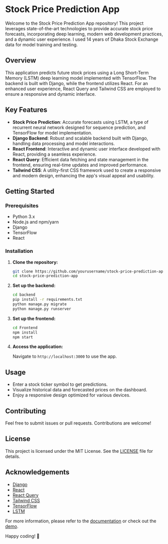 # Stock Price Prediction App

Welcome to the Stock Price Prediction App repository! This project leverages state-of-the-art technologies to provide accurate stock price forecasts, incorporating deep learning, modern web development practices, and a dynamic user experience. I used 14 years of Dhaka Stock Exchange data for model training and testing.

## Overview

This application predicts future stock prices using a Long Short-Term Memory (LSTM) deep learning model implemented with TensorFlow. The backend is built with Django, while the frontend utilizes React. For an enhanced user experience, React Query and Tailwind CSS are employed to ensure a responsive and dynamic interface.

## Key Features

- **Stock Price Prediction**: Accurate forecasts using LSTM, a type of recurrent neural network designed for sequence prediction, and TensorFlow for model implementation.
- **Django Backend**: Robust and scalable backend built with Django, handling data processing and model interactions.
- **React Frontend**: Interactive and dynamic user interface developed with React, providing a seamless experience.
- **React Query**: Efficient data fetching and state management in the frontend, ensuring real-time updates and improved performance.
- **Tailwind CSS**: A utility-first CSS framework used to create a responsive and modern design, enhancing the app's visual appeal and usability.

## Getting Started

### Prerequisites

- Python 3.x
- Node.js and npm/yarn
- Django
- TensorFlow
- React

### Installation

1. **Clone the repository:**

   ```bash
   git clone https://github.com/yourusername/stock-price-prediction-app.git
   cd stock-price-prediction-app
   ```

2. **Set up the backend:**

   ```bash
   cd backend
   pip install -r requirements.txt
   python manage.py migrate
   python manage.py runserver
   ```

3. **Set up the frontend:**

   ```bash
   cd Frontend
   npm install
   npm start
   ```

4. **Access the application:**

   Navigate to `http://localhost:3000` to use the app.

## Usage

- Enter a stock ticker symbol to get predictions.
- Visualize historical data and forecasted prices on the dashboard.
- Enjoy a responsive design optimized for various devices.

## Contributing

Feel free to submit issues or pull requests. Contributions are welcome!

## License

This project is licensed under the MIT License. See the [LICENSE](LICENSE) file for details.

## Acknowledgements

- [Django](https://www.djangoproject.com/)
- [React](https://reactjs.org/)
- [React Query](https://react-query.tanstack.com/)
- [Tailwind CSS](https://tailwindcss.com/)
- [TensorFlow](https://www.tensorflow.org/)
- [LSTM](https://en.wikipedia.org/wiki/Long_short_term_memory)

For more information, please refer to the [documentation](docs) or check out the [demo](https://your-demo-link.com).

Happy coding! 🚀
